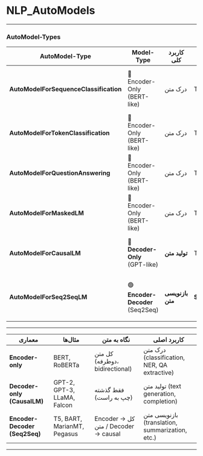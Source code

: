 # NLP_AutoModels

---
### AutoModel-Types

| AutoModel-Type                         | Model-Type                | کاربرد کلی           | Trainer        | Task                                                   | Models                                              |
| -------------------------------------- | ------------------------- | -------------------- | -------------- | ------------------------------------------------------ | --------------------------------------------------- |
| **AutoModelForSequenceClassification** | 🔵 Encoder-Only (BERT-like)  |  درک متن   | Trainer        | طبقه‌بندی متن (sentiment analysis، موضوع‌یابی)         | Encoder Models (BERT, RoBERTa, DistilBERT, Electra) |
| **AutoModelForTokenClassification**    | 🔵 Encoder-Only (BERT-like)  |  درک متن   | Trainer        | برچسب‌زنی توکن‌ها (NER، POS tagging)                   | BERT, RoBERTa, XLM-R                                |
| **AutoModelForQuestionAnswering**      | 🔵 Encoder-Only (BERT-like)  |  درک متن   | Trainer        | پرسش‌پاسخ استخراجی (جواب از دل متن)                    | BERT, RoBERTa, DistilBERT, ALBERT                   |
| **AutoModelForMaskedLM**               | 🔵 Encoder-Only (BERT-like)  |  درک متن   | Trainer        | زبان‌مدل‌سازی پوشیده (پرکردن جاهای خالی)               | BERT, RoBERTa, DistilBERT                           |
| **AutoModelForCausalLM**               | 🔴 **Decoder-Only** (GPT-like)   |  **تولید متن** | Trainer        | تولید متن به سبک GPT (زبان‌مدل‌سازی علی)               | GPT-2, GPT-Neo, GPT-J, LLaMA, Falcon                |
| **AutoModelForSeq2SeqLM**              | 🟢 **Encoder-Decoder** (Seq2Seq) | **بازنویسی متن**        | **Seq2SeqTrainer** | مدل‌های Encoder-Decoder (ترجمه، خلاصه‌سازی، تولید متن) | T5, BART, mBART, MarianMT, Pegasus                  |


---

| معماری                        | مثال‌ها                     | نگاه به متن                         | کاربرد اصلی                                     |
| ----------------------------- | --------------------------- | ----------------------------------- | ----------------------------------------------- |
| **Encoder-only**              | BERT, RoBERTa               | کل متن (دوطرفه، bidirectional)      | درک متن (classification, NER, QA extractive)    |
| **Decoder-only (CausalLM)**   | GPT-2, GPT-3, LLaMA, Falcon | فقط گذشته (چپ به راست)              | تولید متن (text generation, completion)         |
| **Encoder-Decoder (Seq2Seq)** | T5, BART, MarianMT, Pegasus | Encoder → کل متن   / Decoder → causal | بازنویسی متن (translation, summarization, etc.) |

---
